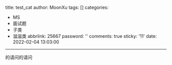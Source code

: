 title: test_cat
author: MoonXu
tags: []
categories:
  - MS
  - 面试题
  - 子类
  - 滋滋类
abbrlink: 25667
password: ''
comments: true
sticky: '11'
date: 2022-02-04 13:03:00
---
的请问的请问